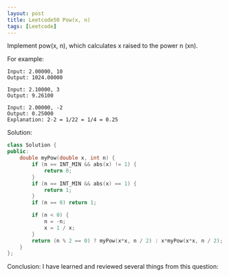 ```yaml
---
layout: post
title: Leetcode50 Pow(x, n)
tags: [Leetcode]
---
```

Implement pow(x, n), which calculates x raised to the power n (xn).

<!--excerpt-->

For example:

```
Input: 2.00000, 10
Output: 1024.00000
```

```
Input: 2.10000, 3
Output: 9.26100
```

```
Input: 2.00000, -2
Output: 0.25000
Explanation: 2-2 = 1/22 = 1/4 = 0.25
```

Solution:

```C++
class Solution {
public:
    double myPow(double x, int n) {
        if (n == INT_MIN && abs(x) != 1) {
            return 0;
        }
        if (n == INT_MIN && abs(x) == 1) {
            return 1;
        }
        if (n == 0) return 1;

        if (n < 0) {
            n = -n;
            x = 1 / x;
        }
        return (n % 2 == 0) ? myPow(x*x, n / 2) : x*myPow(x*x, n / 2);
    }
};
```

Conclusion:
I have learned and reviewed several things from this question: